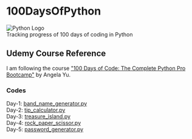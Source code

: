 # 100DaysOfPython  
![Python Logo](https://www.python.org/static/community_logos/python-logo.png)  
Tracking progress of 100 days of coding in Python


## Udemy Course Reference
I am following the course ["100 Days of Code: The Complete Python Pro Bootcamp"](https://www.udemy.com/course/100-days-of-code) by Angela Yu.

### Codes
Day-1: [band_name_generator.py](day_1/band_name_generator.py)  
Day-2: [tip_calculator.py](day_2/tip_calculator.py)  
Day-3: [treasure_island.py](day_3/treasure_island.py)  
Day-4: [rock_paper_scissor.py](day_4/rock_paper_scissor.py)  
Day-5: [password_generator.py](day_5/password_generator.py)